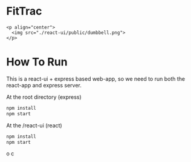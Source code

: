 # FitTrac

```
<p align="center">
  <img src="./react-ui/public/dumbbell.png">
</p>
```



# How To Run 

This is a react-ui + express based web-app, so we need to run both the react-app and express server.

At the root directory (express)

```bash
npm install 
npm start
```

At the /react-ui (react)

```bash
npm install 
npm start
```

o c
